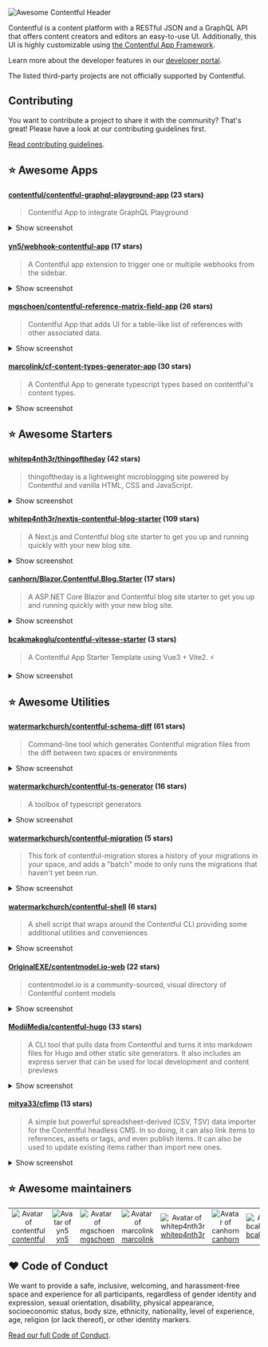 ![Awesome Contentful Header](screenshot.png)

Contentful is a content platform with a RESTful JSON and a GraphQL API that offers content creators and editors an easy-to-use UI. Additionally, this UI is highly customizable using [the Contentful App Framework](https://www.contentful.com/developers/docs/extensibility/app-framework/).

Learn more about the developer features in our [developer portal](https://www.contentful.com/developers/).

The listed third-party projects are not officially supported by Contentful.

## Contributing

You want to contribute a project to share it with the community? That's great! Please have a look at our contributing guidelines first.

[Read contributing guidelines](CONTRIBUTING.md).

<!-- AWESOME_THINGS -->

## :star: Awesome Apps

#### [contentful/contentful-graphql-playground-app](https://github.com/contentful/contentful-graphql-playground-app) (23 stars)

> Contentful App to integrate GraphQL Playground

<details>
<summary>Show screenshot</summary>
<p>
<img src="https://github.com/contentful/contentful-graphql-playground-app/raw/main/screenshot.png">
</p>
</details>

#### [yn5/webhook-contentful-app](https://github.com/yn5/webhook-contentful-app) (17 stars)

> A Contentful app extension to trigger one or multiple webhooks from the sidebar.

<details>
<summary>Show screenshot</summary>
<p>
<img src="https://github.com/yn5/webhook-contentful-app/raw/main/screenshot.png">
</p>
</details>

#### [mgschoen/contentful-reference-matrix-field-app](https://github.com/mgschoen/contentful-reference-matrix-field-app) (26 stars)

> Contentful App that adds UI for a table-like list of references with other associated data.

<details>
<summary>Show screenshot</summary>
<p>
<img src="https://github.com/mgschoen/contentful-reference-matrix-field-app/raw/master/screenshot.png">
</p>
</details>

#### [marcolink/cf-content-types-generator-app](https://github.com/marcolink/cf-content-types-generator-app) (30 stars)

> A Contentful App to generate typescript types based on contentful's content types.

<details>
<summary>Show screenshot</summary>
<p>
<img src="https://github.com/marcolink/cf-content-types-generator-app/raw/main/screenshot.png">
</p>
</details>

## :star: Awesome Starters

#### [whitep4nth3r/thingoftheday](https://github.com/whitep4nth3r/thingoftheday) (42 stars)

> thingoftheday is a lightweight microblogging site powered by Contentful and vanilla HTML, CSS and JavaScript.

<details>
<summary>Show screenshot</summary>
<p>
<img src="https://github.com/whitep4nth3r/thingoftheday/raw/main/screenshot.png">
</p>
</details>

#### [whitep4nth3r/nextjs-contentful-blog-starter](https://github.com/whitep4nth3r/nextjs-contentful-blog-starter) (109 stars)

> A Next.js and Contentful blog site starter to get you up and running quickly with your new blog site.

<details>
<summary>Show screenshot</summary>
<p>
<img src="https://github.com/whitep4nth3r/nextjs-contentful-blog-starter/raw/main/screenshot.png">
</p>
</details>

#### [canhorn/Blazor.Contentful.Blog.Starter](https://github.com/canhorn/Blazor.Contentful.Blog.Starter) (17 stars)

> A ASP.NET Core Blazor and Contentful blog site starter to get you up and running quickly with your new blog site.

<details>
<summary>Show screenshot</summary>
<p>
<img src="https://github.com/canhorn/Blazor.Contentful.Blog.Starter/raw/main/screenshot.png">
</p>
</details>

#### [bcakmakoglu/contentful-vitesse-starter](https://github.com/bcakmakoglu/contentful-vitesse-starter) (3 stars)

> A Contentful App Starter Template using Vue3 + Vite2. ⚡️

<details>
<summary>Show screenshot</summary>
<p>
<img src="https://github.com/bcakmakoglu/contentful-vitesse-starter/raw/develop/screenshot.png">
</p>
</details>

## :star: Awesome Utilities

#### [watermarkchurch/contentful-schema-diff](https://github.com/watermarkchurch/contentful-schema-diff) (61 stars)

> Command-line tool which generates Contentful migration files from the diff between two spaces or environments

<details>
<summary>Show screenshot</summary>
<p>
<img src="https://github.com/watermarkchurch/contentful-schema-diff/raw/master/screenshot.png">
</p>
</details>

#### [watermarkchurch/contentful-ts-generator](https://github.com/watermarkchurch/contentful-ts-generator) (16 stars)

> A toolbox of typescript generators

<details>
<summary>Show screenshot</summary>
<p>
<img src="https://github.com/watermarkchurch/contentful-ts-generator/raw/master/screenshot.png">
</p>
</details>

#### [watermarkchurch/contentful-migration](https://github.com/watermarkchurch/contentful-migration) (5 stars)

> This fork of contentful-migration stores a history of your migrations in your space, and adds a "batch" mode to only runs the migrations that haven't yet been run.

<details>
<summary>Show screenshot</summary>
<p>
<img src="https://github.com/watermarkchurch/contentful-migration/raw/master/screenshot.png">
</p>
</details>

#### [watermarkchurch/contentful-shell](https://github.com/watermarkchurch/contentful-shell) (6 stars)

> A shell script that wraps around the Contentful CLI providing some additional utilities and conveniences

<details>
<summary>Show screenshot</summary>
<p>
<img src="https://github.com/watermarkchurch/contentful-shell/raw/master/screenshot.png">
</p>
</details>

#### [OriginalEXE/contentmodel.io-web](https://github.com/OriginalEXE/contentmodel.io-web) (22 stars)

> contentmodel.io is a community-sourced, visual directory of Contentful content models

<details>
<summary>Show screenshot</summary>
<p>
<img src="https://github.com/OriginalEXE/contentmodel.io-web/raw/main/screenshot.png">
</p>
</details>

#### [ModiiMedia/contentful-hugo](https://github.com/ModiiMedia/contentful-hugo) (33 stars)

> A CLI tool that pulls data from Contentful and turns it into markdown files for Hugo and other static site generators. It also includes an express server that can be used for local development and content previews

<details>
<summary>Show screenshot</summary>
<p>
<img src="https://github.com/ModiiMedia/contentful-hugo/raw/master/screenshot.png">
</p>
</details>

#### [mitya33/cfimp](https://github.com/mitya33/cfimp) (13 stars)

> A simple but powerful spreadsheet-derived (CSV, TSV) data importer for the Contentful headless CMS. In so doing, it can also link items to references, assets or tags, and even publish items. It can also be used to update existing items rather than import new ones.

<details>
<summary>Show screenshot</summary>
<p>
<img src="https://github.com/mitya33/cfimp/raw/master/screenshot.png">
</p>
</details>

<!-- AWESOME_THINGS_END -->

## :star: Awesome maintainers

<!-- AWESOME_MAINTAINERS -->

<table><tr>

<td align="center">
  <img src="https://avatars.githubusercontent.com/u/472182?v=4&size=100" alt="Avatar of contentful">
  <br />
  <a href="https://github.com/contentful">contentful</a>
</td><td align="center">
  <img src="https://avatars.githubusercontent.com/u/1705585?u=07cd69b2e4cdf16fc8be59176a1ce11f4f073a13&v=4&size=100" alt="Avatar of yn5">
  <br />
  <a href="https://github.com/yn5">yn5</a>
</td><td align="center">
  <img src="https://avatars.githubusercontent.com/u/22660469?u=a745f99d425f22e067ce304a920fa6fff6ce0c21&v=4&size=100" alt="Avatar of mgschoen">
  <br />
  <a href="https://github.com/mgschoen">mgschoen</a>
</td><td align="center">
  <img src="https://avatars.githubusercontent.com/u/156505?u=f39e9b9f3644dded80035a10deb2d4f334b57c92&v=4&size=100" alt="Avatar of marcolink">
  <br />
  <a href="https://github.com/marcolink">marcolink</a>
</td><td align="center">
  <img src="https://avatars.githubusercontent.com/u/52798353?u=e0bf8318f01cce6366908f90d7771f4db0fc0baf&v=4&size=100" alt="Avatar of whitep4nth3r">
  <br />
  <a href="https://github.com/whitep4nth3r">whitep4nth3r</a>
</td><td align="center">
  <img src="https://avatars.githubusercontent.com/u/5433919?v=4&size=100" alt="Avatar of canhorn">
  <br />
  <a href="https://github.com/canhorn">canhorn</a>
</td><td align="center">
  <img src="https://avatars.githubusercontent.com/u/78412429?u=fae104ca4c7398f566b751bb020a8e1f47a0e02d&v=4&size=100" alt="Avatar of bcakmakoglu">
  <br />
  <a href="https://github.com/bcakmakoglu">bcakmakoglu</a>
</td><td align="center">
  <img src="https://avatars.githubusercontent.com/u/2896397?v=4&size=100" alt="Avatar of watermarkchurch">
  <br />
  <a href="https://github.com/watermarkchurch">watermarkchurch</a>
</td><td align="center">
  <img src="https://avatars.githubusercontent.com/u/2056251?u=d1ea981f52fa7acd89dc2fc87040797db8e59887&v=4&size=100" alt="Avatar of OriginalEXE">
  <br />
  <a href="https://github.com/OriginalEXE">OriginalEXE</a>
</td><td align="center">
  <img src="https://avatars.githubusercontent.com/u/35595110?v=4&size=100" alt="Avatar of ModiiMedia">
  <br />
  <a href="https://github.com/ModiiMedia">ModiiMedia</a>
</td><td align="center">
  <img src="https://avatars.githubusercontent.com/u/30174698?u=c26eec09282c610f2f6f087344425ca8b79314b2&v=4&size=100" alt="Avatar of mitya33">
  <br />
  <a href="https://github.com/mitya33">mitya33</a>
</td>

</tr></table>

<!-- AWESOME_MAINTAINERS_END -->

## :heart: Code of Conduct

We want to provide a safe, inclusive, welcoming, and harassment-free space and experience for all participants, regardless of gender identity and expression, sexual orientation, disability, physical appearance, socioeconomic status, body size, ethnicity, nationality, level of experience, age, religion (or lack thereof), or other identity markers.

[Read our full Code of Conduct](https://www.contentful.com/developers/code-of-conduct/).
